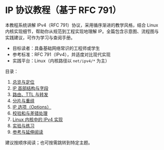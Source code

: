 # IP 协议教程（基于 RFC 791）

本教程系统讲解 IPv4（RFC 791）协议，采用循序渐进的教学风格，结合 Linux 内核实现细节，帮助你从规范到工程实现地理解 IP。全篇包含示意图、流程图与实践建议，可作为学习与查阅手册。

- 目标读者：具备基础网络常识的工程师或学生
- 参考标准：RFC 791（IPv4），并适度对比现代实现
- 实践平台：Linux（内核路径以 `net/ipv4/*` 为主）

目录：

1. [总览与定位](./01-overview.md)
2. [IP 首部结构与字段](./02-header.md)
3. [路由、TTL 与转发](./03-routing-ttl-forwarding.md)
4. [分片与重组](./04-fragmentation-reassembly.md)
5. [IP 选项（Options）](./05-options.md)
6. [校验和与差错处理](./06-checksum.md)
7. [Linux 内核中的 IPv4 实现](./07-implementation-linux.md)
8. [实验与练习](./08-examples-labs.md)
9. [参考与延伸阅读](./99-references.md)

建议按顺序阅读；也可按需跳转到特定主题。

